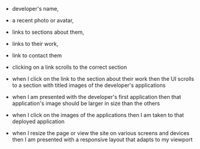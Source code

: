 
- developer's name, 
- a recent photo or avatar, 
- links to sections about them, 
- links to their work, 
- link to contact them

- clicking on a link scrolls to the correct section

- when I click on the link to the section about their work then the UI scrolls to a section with titled images of the developer's applications

- when I am presented with the developer's first application then that application's image should be larger in size than the others

- when I click on the images of the applications then I am taken to that deployed application
  
- when I resize the page or view the site on various screens and devices
then I am presented with a responsive layout that adapts to my viewport